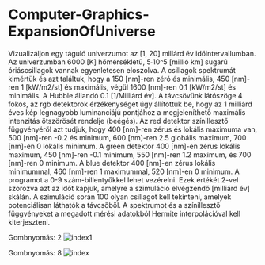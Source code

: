 # Computer-Graphics-ExpansionOfUniverse

Vizualizáljon egy táguló univerzumot az [1, 20] millárd év időintervallumban. Az univerzumban 6000 [K] hőmérsékletű, 5∙10^5 [millió km] sugarú óriáscsillagok vannak egyenletesen eloszolva. A csillagok spektrumát kimértük és azt találtuk, hogy a 150 [nm]-ren zéró és minimális, 450 [nm]-ren 1 [kW/m2/st] és maximális, végül 1600 [nm]-ren 0.1 [kW/m2/st] és minimális. A Hubble állandó 0.1 [1/Milliárd év]. A távcsövünk látószöge 4 fokos, az rgb detektorok érzékenységet úgy állítottuk be, hogy az 1 milliárd éves kép legnagyobb luminanciájú pontjához a megjeleníthető maximális intenzitás ötszörösét rendelje (beégés). Az red detektor színillesztő függvényéről azt tudjuk, hogy 400 [nm]-ren zérus és lokális maximuma van, 500 [nm]-ren -0.2 és minimum, 600 [nm]-ren 2.5 globális maximum, 700 [nm]-en 0 lokális minimum. A green detektor 400 [nm]-en zérus lokális maximum, 450 [nm]-ren -0.1 minimum, 550 [nm]-ren 1.2 maximum, és 700 [nm]-ren 0 minimum. A blue detektor 400 [nm]-en zérus lokális minimummal, 460 [nm]-ren 1 maximummal, 520 [nm]-en 0 minimum.  A programot a 0-9 szám-billentyűkkel lehet vezérelni. Ezek értékét 2-vel szorozva azt az időt kapjuk, amelyre a szimuláció elvégzendő [milliárd év] skálán. A szimuláció során 100 olyan csillagot kell tekinteni, amelyek potenciálisan láthatók a távcsőből. A spektrumot és a színillesztő függvényeket a megadott mérési adatokból Hermite interpolációval kell kiterjeszteni.

Gombnyomás: 2
![index1](https://github.com/KRobertK13/Computer-Graphics-ExpansionOfUniverse/assets/102753849/b520718f-0149-42fe-9f0a-991b108e0a26)

Gombnyomás: 8
![index](https://github.com/KRobertK13/Computer-Graphics-ExpansionOfUniverse/assets/102753849/a136ee91-e5f0-4ca0-9498-aa6ab10fa640)
